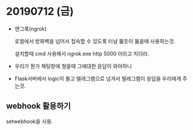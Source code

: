 # 20190712 (금)

* 앤그록(ngrok)

  로컬에서 방화벽을 넘어서 접속할 수 있도록 터널 뚫듯이 뚫을때 사용하는것.

  설치할때 cmd 사용해서 ngrok.exe http 5000 이라고 치더라.

* 우리가 뭔가 채팅창에 쳤을때 그에대한 응답이 와야하니

* Flask서버에서 logic이 돌고 텔레그램으로 넘겨서 텔레그램이 응답을 우리에게 주는것.

## webhook 활용하기

setwebhook을 사용.

